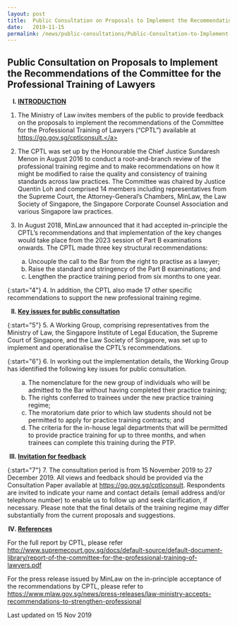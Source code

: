 ```yaml
---
layout: post
title:  Public Consultation on Proposals to Implement the Recommendations of the Committee for the Professional Training of Lawyers
date:   2019-11-15
permalink: /news/public-consultations/Public-Consultation-to-Implement-the-Committee-for-the-Professional-Tranining
---
```


Public Consultation on Proposals to Implement the Recommendations of the Committee for the Professional Training of Lawyers
---

<ol style="list-style-type: upper-roman; font-weight:bold">
<li><u>INTRODUCTION</u></li>
</ol>


1. The Ministry of Law invites members of the public to provide feedback on the proposals to implement the recommendations of the Committee for the Professional Training of Lawyers (“CPTL”) available at <a href="http://go.gov.sg/cptlconsult">https://go.gov.sg/cptlconsult.</a> 

 

2. The CPTL was set up by the Honourable the Chief Justice Sundaresh Menon in August 2016 to conduct a root-and-branch review of the professional training regime and to make recommendations on how it might be modified to raise the quality and consistency of training standards across law practices. The Committee was chaired by Justice Quentin Loh and comprised 14 members including representatives from the Supreme Court, the Attorney-General’s Chambers, MinLaw, the Law Society of Singapore, the Singapore Corporate Counsel Association and various Singapore law practices.

 

3. In August 2018, MinLaw announced that it had accepted in-principle the CPTL’s recommendations and that implementation of the key changes would take place from the 2023 session of Part B examinations onwards. The CPTL made three key structural recommendations:

<ol start="3">
<ol style="list-style-type: lower-alpha;">
<li>Uncouple the call to the Bar from the right to practise as a lawyer;</li>
<li>Raise the standard and stringency of the Part B examinations; and</li>
<li>Lengthen the practice training period from six months to one year.</li>
</ol>
</ol>


{:start="4"}
4. In addition, the CPTL also made 17 other specific recommendations to support the new professional training regime.

<ol start="2" style="list-style-type: upper-roman; font-weight:bold">
<li><u>Key issues for public consultation</u></li>
</ol>

{:start="5"}
5. A Working Group, comprising representatives from the Ministry of Law, the Singapore Institute of Legal Education, the Supreme Court of Singapore, and the Law Society of Singapore, was set up to implement and operationalise the CPTL’s recommendations.
 
{:start="6"}
6. In working out the implementation details, the Working Group has identified the following key issues for public consultation.

<ol start="6">
<ol style="list-style-type: lower-alpha;">
<li>The nomenclature for the new group of individuals who will be admitted to the Bar without having completed their practice training;</li>
<li>The rights conferred to trainees under the new practice training regime;</li>
<li>The moratorium date prior to which law students should not be permitted to apply for practice training contracts; and</li>
<li>The criteria for the in-house legal departments that will be permitted to provide practice training for up to three months, and when trainees can complete this training during the PTP.</li>
</ol>
</ol>

<ol start="3" style="list-style-type: upper-roman; font-weight:bold">
<li><u>Invitation for feedback</u></li>
</ol>

{:start="7"}
7. The consultation period is from 15 November 2019 to 27 December 2019. All views and feedback should be provided via the Consultation Paper available at <a href="https://go.gov.sg/cptlconsult">https://go.gov.sg/cptlconsult</a>. Respondents are invited to indicate your name and contact details (email address and/or telephone number) to enable us to follow up and seek clarification, if necessary. Please note that the final details of the training regime may differ substantially from the current proposals and suggestions.

<ol start="4" style="list-style-type: upper-roman; font-weight:bold">
<li><u>References</u></li>
</ol>

For the full report by CPTL, please refer <a href="http://www.supremecourt.gov.sg/docs/default-source/default-document-library/report-of-the-committee-for-the-professional-training-of-lawyers.pdf">http://www.supremecourt.gov.sg/docs/default-source/default-document-library/report-of-the-committee-for-the-professional-training-of-lawyers.pdf</a> <br>

For the press release issued by MinLaw on the in-principle acceptance of the recommendations by CPTL, please refer to 
<a href="https://app.mlaw.gov.sg/news/press-releases/law-ministry-accepts-recommendations-to-strengthen-professional">https://www.mlaw.gov.sg/news/press-releases/law-ministry-accepts-recommendations-to-strengthen-professional</a> <br>

<p class="right-side-updated">Last updated on 15 Nov 2019</p>

